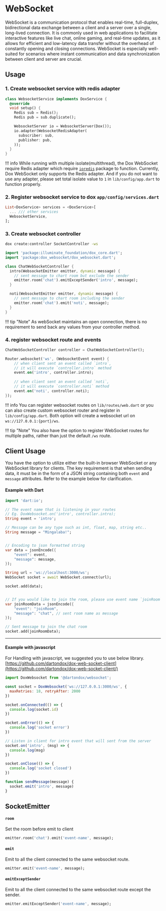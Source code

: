 # WebSocket

WebSocket is a communication protocol that enables real-time, full-duplex, bidirectional data exchange between a client and a server over a single, long-lived connection. It is commonly used in web applications to facilitate interactive features like live chat, online gaming, and real-time updates, as it allows for efficient and low-latency data transfer without the overhead of constantly opening and closing connections. WebSocket is especially well-suited for scenarios where instant communication and data synchronization between client and server are crucial.

## Usage

### 1. Create websocket service with redis adapter

```dart
class WebsocketService implements DoxService {
  @override
  void setup() {
    Redis sub = Redis();
    Redis pub = sub.duplicate();

    WebsocketServer io = WebsocketServer(Dox());
    io.adapter(WebsocketRedisAdapter(
      subscriber: sub,
      publisher: pub,
    ));
  }
}
```

!!! info
    While running with multiple isolate(multithread), the Dox WebSocket require Redis adapter which require [`ioredis`](https://pub.dev/packages/ioredis) package to function. Currently, Dox WebSocket only supports the Redis adapter. And if you do not want to use any adapter, please set total isolate value to `1` in `lib/config/app.dart` to function properly.

### 2. Register websocket service to dox `app/config/services.dart`

```dart
List<DoxService> services = <DoxService>[
  ... /// other services
  WebsocketService,
];
```

### 3. Create websocket controller

```bash
dox create:controller SocketController -ws
```

```dart
import 'package:illuminate_foundation/dox_core.dart';
import 'package:dox_websocket/dox_websocket.dart';

class ChatWebSocketController {
  intro(WebsocketEmitter emitter, dynamic message) {
    // sent message to chart room but exclude the sender
    emitter.room('chat').emitExceptSender('intro', message);
  }

  noti(WebsocketEmitter emitter, dynamic message) {
    // sent message to chart room including the sender
    emitter.room('chat').emit('noti', message);
  }
}
```

!!! tip "Note"
    As webSocket maintains an open connection, there is no requirement to send back any values from your controller method.

### 4. register websocket route and events

```dart
ChatWebSocketController controller = ChatWebSocketController();

Router.websocket('ws', (WebsocketEvent event) {
    // when client sent an event called `intro`, 
    // it will execute `controller.intro` method
    event.on('intro', controller.intro);
    
    // when client sent an event called `noti`, 
    // it will execute `controller.noti` method
    event.on('noti', controller.noti);
});
```

!!! info
    You can register websocket routes on `lib/routes/web.dart` or you can also create custom websocket router and register in `lib/config/app.dart`. Both option will create a websocket url on `ws://127.0.0.1:{port}/ws`.

!!! tip "Note"
    You also have the option to register WebSocket routes for multiple paths, rather than just the default `/ws` route.

## Client Usage

You have the option to utilize either the built-in browser WebSocket or any WebSocket library for clients. The key requirement is that when sending data, it must be in the form of a JSON string containing both `event` and `message` attributes. Refer to the example below for clarification.

#### Example with Dart

```dart
import 'dart:io';

// The event name that is listening in your routes
// Eg. DoxWebsocket.on('intro', controller.intro);
String event = 'intro';

// Message can be any type such as int, float, map, string etc..
String message = "Mingalaba!"; 


// Encoding to json formatted string
var data = jsonEncode({
    "event": event,
    "message": message,
});

String url = 'ws://localhost:3000/ws';
WebSocket socket = await WebSocket.connect(url);

socket.add(data);


// If you would like to join the room, please use event name `joinRoom`
var joinRoomData = jsonEncode({
    "event": "joinRoom",
    "message": "chat", // sent room name as message
});

// Sent message to join the chat room
socket.add(joinRoomData);
```

---

#### Example with javascript

For Handling with javascript, we suggested you to use below library. [https://github.com/dartondox/dox-web-socket-client](https://github.com/dartondox/dox-web-socket-client/)

```js
import DoxWebsocket from '@dartondox/websocket';

const socket = DoxWebsocket('ws://127.0.0.1:3000/ws', {
  maxRetries: 18, retryAfter: 2000 
})

socket.onConnected(() => {
  console.log(socket.id)
})

socket.onError(() => {
  console.log('socket error')
})

// Listen in client for intro event that will sent from the server
socket.on('intro', (msg) => {
  console.log(msg)
})

socket.onClose(() => {
  console.log('socket closed')
})

function sendMessage(message) {
  socket.emit('intro', message)
}
```

## SocketEmitter

#### `room`

Set the room before emit to client

```dart
emitter.room('chat').emit('event-name', message);
```

#### `emit`

Emit to all the client connected to the same websocket route.

```dart
emitter.emit('event-name', message);
```

#### `emitExceptSender`

Emit to all the client connected to the same websocket route except the sender.

```dart
emitter.emitExceptSender('event-name', message);
```